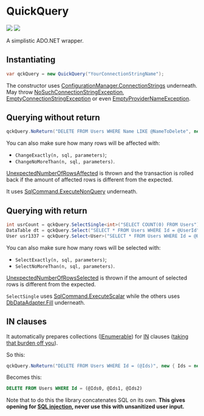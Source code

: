 # QuickQuery

[![][build-img]][build]
[![][nuget-img]][nuget]

A simplistic ADO.NET wrapper.

[build]:     https://ci.appveyor.com/project/TallesL/QuickQuery
[build-img]: https://ci.appveyor.com/api/projects/status/github/tallesl/QuickQuery

[nuget]:     http://badge.fury.io/nu/QuickQuery
[nuget-img]: https://badge.fury.io/nu/QuickQuery.png

## Instantiating

```cs
var qckQuery = new QuickQuery("YourConnectionStringName");
```

The constructor uses [ConfigurationManager.ConnectionStrings] underneath. May throw [NoSuchConnectionStringException], [EmptyConnectionStringException] or even [EmptyProviderNameException].

[ConfigurationManager.ConnectionStrings]: http://msdn.microsoft.com/library/system.configuration.configurationmanager.connectionstrings.aspx

[NoSuchConnectionStringException]: https://github.com/tallesl/ConnectionStringReader/tree/master/ConnectionStringReader/Exceptions/NoSuchConnectionStringException.cs
[EmptyConnectionStringException]:  https://github.com/tallesl/ConnectionStringReader/tree/master/ConnectionStringReader/Exceptions/EmptyConnectionStringException.cs
[EmptyProviderNameException]:      https://github.com/tallesl/ConnectionStringReader/tree/master/ConnectionStringReader/Exceptions/EmptyProviderNameException.cs

## Querying without return

```cs
qckQuery.NoReturn("DELETE FROM Users WHERE Name LIKE @NameToDelete", new { NameToDelete = "John" });
```

You can also make sure how many rows will be affected with:

* `ChangeExactly(n, sql, parameters)`;
* `ChangeNoMoreThan(n, sql, parameters)`.

[UnexpectedNumberOfRowsAffected] is thrown and the transaction is rolled back if the amount of affected rows is different from the expected.

It uses [SqlCommand.ExecuteNonQuery] underneath.

[UnexpectedNumberOfRowsAffected]: QuickQuery/Exception/Querying/UnexpectedNumberOfRowsAffected.cs
[SqlCommand.ExecuteNonQuery]:     http://msdn.microsoft.com/library/system.data.sqlclient.sqlcommand.executenonquery.aspx

## Querying with return

```cs
int usrCount = qckQuery.SelectSingle<int>("SELECT COUNT(0) FROM Users");
DataTable dt = qckQuery.Select("SELECT * FROM Users WHERE Id = @UserId", new { UserId = 1 });
User usr1337 = qckQuery.Select<User>("SELECT * FROM Users WHERE Id = @UserId", new { UserId = 1337 });
```

You can also make sure how many rows will be selected with:

* `SelectExactly(n, sql, parameters)`;
* `SelectNoMoreThan(n, sql, parameters)`.

[UnexpectedNumberOfRowsSelected] is thrown if the amount of selected rows is different from the expected.

`SelectSingle` uses [SqlCommand.ExecuteScalar] while the others uses [DbDataAdapter.Fill] underneath.

[UnexpectedNumberOfRowsSelected]: QuickQuery/Exception/Querying/UnexpectedNumberOfRowsSelected.cs
[SqlCommand.ExecuteScalar]:       http://msdn.microsoft.com/library/system.data.sqlclient.sqlcommand.executescalar.aspx
[DbDataAdapter.Fill]:             http://msdn.microsoft.com/library/system.data.common.dbdataadapter.fill.aspx

## IN clauses

It automatically prepares collections ([IEnumerable]) for [IN] clauses ([taking that burden off you][so]).

So this:

```cs
qckQuery.NoReturn("DELETE FROM Users WHERE Id = (@Ids)", new { Ids = new[] { 1, 123, 44 } });
```

Becomes this:

```sql
DELETE FROM Users WHERE Id = (@Ids0, @Ids1, @Ids2)
```

Note that to do this the library concatenates SQL on its own.
**This gives opening for [SQL injection], never use this with unsanitized user input.**

[IN]:            https://msdn.microsoft.com/library/ms177682.aspx
[IEnumerable]:   https://msdn.microsoft.com/library/system.collections.ienumerable.aspx
[so]:            http://stackoverflow.com/q/337704/1316620
[SQL injection]: https://en.wikipedia.org/wiki/SQL_injection
